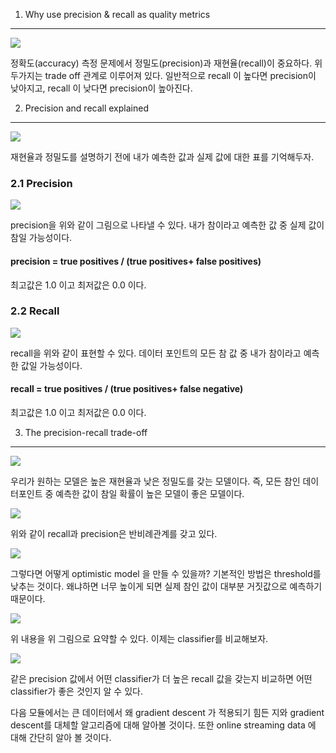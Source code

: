 1. Why use precision & recall as quality metrics
------

![](https://3.bp.blogspot.com/-ZbJwn2OfmZs/V6wdz6RdzAI/AAAAAAAAH1k/6ITAmu3ayPsMmnGZxVYjYSxYOiBMZWAbwCK4B/s400/ScreenShot_20160811153954.png)

정확도(accuracy) 측정 문제에서 정밀도(precision)과 재현율(recall)이 중요하다. 위 두가지는 trade off 관계로 이루어져 있다. 일반적으로 recall 이 높다면 precision이 낮아지고, recall 이 낮다면 precision이 높아진다.

2. Precision and recall explained
-------

![](https://2.bp.blogspot.com/-K8kTHAh_iCI/V6wlrpaBTmI/AAAAAAAAH2A/yDeF-RCFG1II3o4Ys4xuSFvrH5EXljF8QCK4B/s400/ScreenShot_20160811153954.png)

재현율과 정밀도를 설명하기 전에 내가 예측한 값과 실제 값에 대한 표를 기억해두자.

### 2.1 Precision

![](https://4.bp.blogspot.com/-OEAgtwnA9pI/V6wjM7dy4NI/AAAAAAAAH10/HkTE8DQR2joiVPq6pvo9UsBxPFpOftDrQCK4B/s400/ScreenShot_20160811153954.png)

precision을 위와 같이 그림으로 나타낼 수 있다. 내가 참이라고 예측한 값 중 실제 값이 참일 가능성이다.

#### precision = true positives / (true positives+ false positives)

최고값은 1.0 이고 최저값은 0.0 이다.

### 2.2 Recall

![](https://4.bp.blogspot.com/-041JyYzyDTY/V6wmzZ4MFtI/AAAAAAAAH2M/Tt5T9x1EqH0Fv4Q5FJsQ9CmfSFeO6cnMACK4B/s400/ScreenShot_20160811153954.png)

recall을 위와 같이 표현할 수 있다.
데이터 포인트의 모든 참 값 중 내가 참이라고 예측한 값일 가능성이다.
#### recall = true positives / (true positives+ false negative)
최고값은 1.0 이고 최저값은 0.0 이다.

3. The precision-recall trade-off
-----

![](https://3.bp.blogspot.com/-wOHxW5Bc5gA/V6wszR1rUiI/AAAAAAAAH2c/fwcVNKsqXvUBrQaO0p2pAsQB2JhDKG_eQCK4B/s400/ScreenShot_20160811153954.png)

우리가 원하는 모델은 높은 재현율과 낮은 정밀도를 갖는 모델이다. 즉, 모든 참인 데이터포인트 중 예측한 값이 참일 확률이 높은 모델이 좋은 모델이다.

![](https://3.bp.blogspot.com/-pJbwRbVWGFQ/V6wt4RuPhNI/AAAAAAAAH2k/FMtMdr-TJ0kkCeLgPBXAJ1XN5N3YIwNXQCK4B/s400/ScreenShot_20160811153954.png)

위와 같이 recall과 precision은 반비례관계를 갖고 있다.

![](https://2.bp.blogspot.com/-u0QF6mJvn5o/V6wulha1MiI/AAAAAAAAH2s/rCGiFvs4Ti4hSLzdvRIuoYpMBmbOomf3wCK4B/s400/ScreenShot_20160811153954.png)

그렇다면 어떻게 optimistic model 을 만들 수 있을까?
기본적인 방법은 threshold를 낮추는 것이다. 왜냐하면 너무 높이게 되면 실제 참인 값이 대부분 거짓값으로 예측하기 때문이다.

![](https://3.bp.blogspot.com/-Con8wcYs3XA/V6wvG3mtLRI/AAAAAAAAH20/44C0lODfp4IaNCjcCknoAWb1YjtqiVZ3wCK4B/s400/ScreenShot_20160811153954.png)

위 내용을 위 그림으로 요약할 수 있다. 이제는 classifier를 비교해보자.

![](https://3.bp.blogspot.com/-jMRYJ6F9d7I/V6wwDcZrvOI/AAAAAAAAH28/bhFbP1Jk-UghT3v33ZAPq6rTLhv0DHlsgCK4B/s400/ScreenShot_20160811153954.png)

같은 precision 값에서 어떤 classifier가 더 높은 recall 값을 갖는지 비교하면 어떤 classifier가 좋은 것인지 알 수 있다.

다음 모듈에서는 큰 데이터에서 왜 gradient descent 가 적용되기 힘든 지와 gradient descent를 대체할 알고리즘에 대해 알아볼 것이다. 또한 online streaming data 에 대해 간단히 알아 볼 것이다. 
